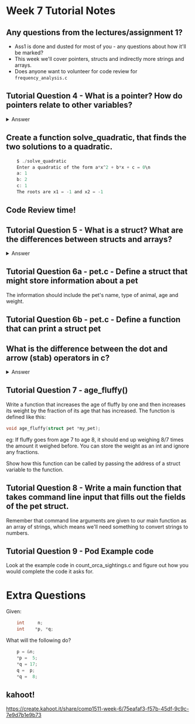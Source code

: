 # Week 7 Tutorial Notes

## Any questions from the lectures/assignment 1?

* Ass1 is done and dusted for most of you - any questions about how it'll be marked?
* This week we'll cover pointers, structs and indirectly more strings and arrays.
* Does anyone want to volunteer for code review for `frequency_analysis.c`

## Tutorial Question 4 - What is a pointer? How do pointers relate to other variables?

<details>
<summary>Answer</summary>

Pointers are variables that store a memory address and a variable type.
They are usually "aimed" at a variable of the particular type.

They're able to read the value of that variable and also are handy because they can be passed into functions, giving the function access to a variable

![Pointers](images/pointers.png)

</details>

## Create a function solve_quadratic, that finds the two solutions to a quadratic.

```c
    $ ./solve_quadratic
    Enter a quadratic of the form a*x^2 + b*x + c = 0\n
    a: 1
    b: 2
    c: 1
    The roots are x1 = -1 and x2 = -1
```

## Code Review time!

## Tutorial Question 5 - What is a struct? What are the differences between structs and arrays?

<details>
<summary>Answer</summary>
Arrays and struct are both compound data types, formed from other data types.
Array are homogeneous - formed from a single data type.

Structs can be heterogeneous - formed from a multiple data types.

Array element are accessed with integer array indexes.

Structs fields are accessed by name
</details>


## Tutorial Question 6a - pet.c - Define a struct that might store information about a pet

The information should include the pet's name, type of animal, age and weight.

## Tutorial Question 6b - pet.c - Define a function that can print a struct pet

## What is the difference between the dot and arrow (stab) operators in c?

<details>
<summary>Answer</summary>
The dot operator can be used on a struct while the arrow operation can only be used on a pointer to a struct. 
</details>


## Tutorial Question 7 - age_fluffy() 

Write a function that increases the age of fluffy by one and then increases its weight by the fraction of its age that has increased. The function is defined like this:

```c
void age_fluffy(struct pet *my_pet);
```

eg: If fluffy goes from age 7 to age 8, it should end up weighing 8/7 times the amount it weighed before. You can store the weight as an int and ignore any fractions.

Show how this function can be called by passing the address of a struct variable to the function.

## Tutorial Question 8 - Write a main function that takes command line input that fills out the fields of the pet struct. 

Remember that command line arguments are given to our main function as an array of strings, which means we'll need something to convert strings to numbers.


## Tutorial Question 9 - Pod Example code

Look at the example code in count_orca_sightings.c and figure out how you would complete the code it asks for.

# Extra Questions

Given: 

```c
    int     n;
    int    *p, *q;
```

What will the following do?

```c
    p = &n;
    *p =  5;
    *q = 17;
    q =  p;
    *q =  8;
```

## kahoot!

https://create.kahoot.it/share/comp1511-week-6/75eafaf3-f57b-45df-9c9c-7e9d7b1e9b73

